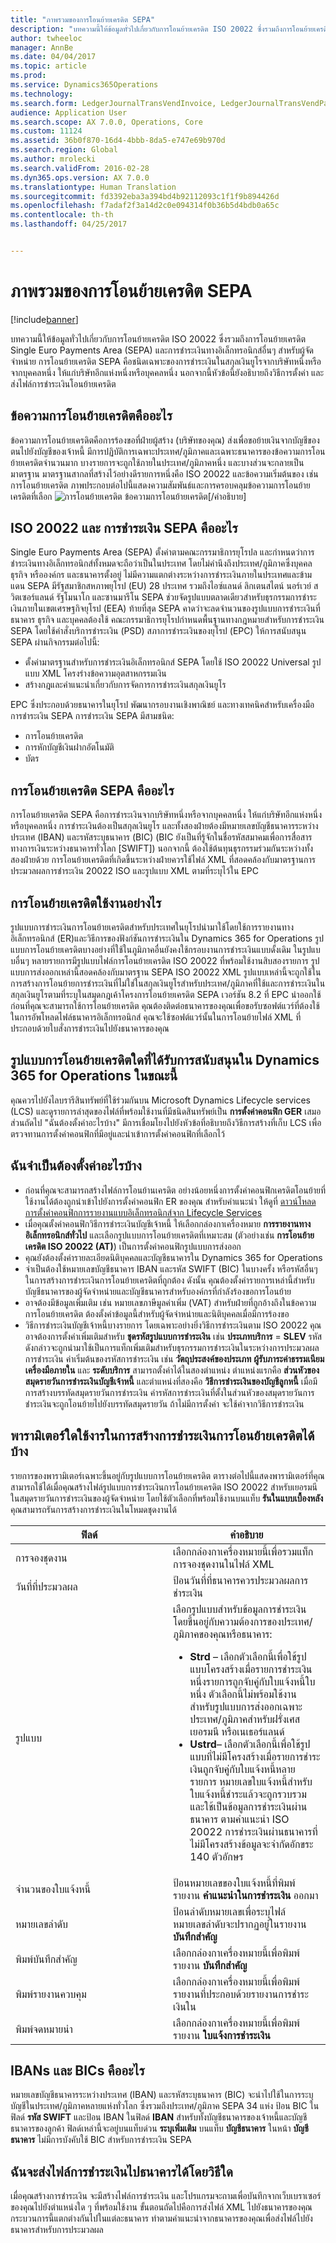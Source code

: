 ```yaml
---
title: "ภาพรวมของการโอนย้ายเครดิต SEPA"
description: "บทความนี้ให้ข้อมูลทั่วไปเกี่ยวกับการโอนย้ายเครดิต ISO 20022 ซึ่งรวมถึงการโอนย้ายเครดิต Single Euro Payments Area (SEPA) และการชำระเงินทางอิเล็กทรอนิกส์อื่นๆ สำหรับผู้จัดจำหน่าย การโอนย้ายเครดิต SEPA คือชนิดเฉพาะของการชำระเงินในสกุลเงินยูโรจากบริษัทหนึ่งหรือจากบุคคลหนึ่ง ให้แก่บริษัทอีกแห่งหนึ่งหรือบุคคลหนึ่ง นอกจากนี้หัวข้อนี้ยังอธิบายถึงวิธีการตั้งค่า และส่งไฟล์การชำระเงินโอนย้ายเครดิต"
author: twheeloc
manager: AnnBe
ms.date: 04/04/2017
ms.topic: article
ms.prod: 
ms.service: Dynamics365Operations
ms.technology: 
ms.search.form: LedgerJournalTransVendInvoice, LedgerJournalTransVendPaym, VendPaymMode
audience: Application User
ms.search.scope: AX 7.0.0, Operations, Core
ms.custom: 11124
ms.assetid: 36b0f870-16d4-4bbb-8da5-e747e69b970d
ms.search.region: Global
ms.author: mrolecki
ms.search.validFrom: 2016-02-28
ms.dyn365.ops.version: AX 7.0.0
ms.translationtype: Human Translation
ms.sourcegitcommit: fd3392eba3a394bd4b92112093c1f1f9b894426d
ms.openlocfilehash: f7adaf2f3a14d2c0e094314f0b36b5d4bdb0a65c
ms.contentlocale: th-th
ms.lasthandoff: 04/25/2017


---
```


# <a name="sepa-credit-transfer-overview"></a>ภาพรวมของการโอนย้ายเครดิต SEPA

[!include[banner](../includes/banner.md)]


บทความนี้ให้ข้อมูลทั่วไปเกี่ยวกับการโอนย้ายเครดิต ISO 20022 ซึ่งรวมถึงการโอนย้ายเครดิต Single Euro Payments Area (SEPA) และการชำระเงินทางอิเล็กทรอนิกส์อื่นๆ สำหรับผู้จัดจำหน่าย การโอนย้ายเครดิต SEPA คือชนิดเฉพาะของการชำระเงินในสกุลเงินยูโรจากบริษัทหนึ่งหรือจากบุคคลหนึ่ง ให้แก่บริษัทอีกแห่งหนึ่งหรือบุคคลหนึ่ง นอกจากนี้หัวข้อนี้ยังอธิบายถึงวิธีการตั้งค่า และส่งไฟล์การชำระเงินโอนย้ายเครดิต

## <a name="what-is-a-credit-transfer-message"></a>ข้อความการโอนย้ายเครดิตคืออะไร
ข้อความการโอนย้ายเครดิตคือการร้องขอที่ฝ่ายผู้สร้าง (บริษัทของคุณ) ส่งเพื่อขอย้ายเงินจากบัญชีของตนไปยังบัญชีของเจ้าหนี้ มีการปฏิบัติการเฉพาะประเทศ/ภูมิภาคและเฉพาะธนาคารของข้อความการโอนย้ายเครดิตจำนวนมาก บางรายการจะถูกใช้ภายในประเทศ/ภูมิภาคหนึ่ง และบางส่วนจะกลายเป็นมาตรฐาน มาตรฐานสากลที่สร้างไว้อย่างดีรายการหนึ่งคือ ISO 20022 และข้อความเริ่มต้นของ เช่น การโอนย้ายเครดิต ภาพประกอบต่อไปนี้แสดงความสัมพันธ์และการครอบคลุมข้อความการโอนย้ายเครดิตที่เลือก 
![การโอนย้ายเครดิต](./media/credit-transfer.jpg) ข้อความการโอนย้ายเครดิต\[/คำอธิบาย\] 

## <a name="what-are-iso-20022-and-sepa-payments"></a>ISO 20022 และ การชำระเงิน SEPA คืออะไร
Single Euro Payments Area (SEPA) ตั้งค่าตามคณะกรรมาธิการยุโรปล และกำหนดว่าการชำระเงินทางอิเล็กทรอนิกส์ทั้งหมดจะถือว่าเป็นในประเทศ โดยไม่คำนึงถึงประเทศ/ภูมิภาคซึ่งบุคคล ธุรกิจ หรือองค์กร และธนาคารตั้งอยู่ ไม่มีความแตกต่างระหว่างการชำระเงินภายในประเทศและข้ามแดน  SEPA มีรัฐสมาชิกสหภาพยุโรป (EU) 28 ประเทศ รวมถึงไอซ์แลนด์ ลิกเตนสไตน์ นอร์เวย์ สวิตเซอร์แลนด์ รัฐโมนาโก และซานมารีโน SEPA ช่วยจัดรูปแบบตลาดเดียวสำหรับธุรกรรมการชำระเงินภายในเขตเศรษฐกิจยุโรป (EEA) ท้ายที่สุด SEPA คาดว่าจะลดจำนวนของรูปแบบการชำระเงินที่ธนาคาร ธุรกิจ และบุคคลต้องใช้ คณะกรรมาธิการยุโรปกำหนดพื้นฐานทางกฎหมายสำหรับการชำระเงิน SEPA โดยใช้คำสั่งบริการชำระเงิน (PSD) สภาการชำระเงินของยุโรป (EPC) ให้การสนับสนุน SEPA ผ่านกิจกรรมต่อไปนี้:

-   ตั้งค่ามาตรฐานสำหรับการชำระเงินอิเล็กทรอนิกส์ SEPA โดยใช้ ISO 20022 Universal รูปแบบ XML โครงร่างข้อความอุตสาหกรรมเงิน
-   สร้างกฎและคำแนะนำเกี่ยวกับการจัดการการชำระเงินสกุลเงินยูโร

EPC ซึ่งประกอบด้วยธนาคารในยุโรป พัฒนากรอบงานเชิงพาณิชย์ และทางเทคนิคสำหรับเครื่องมือการชำระเงิน SEPA การชำระเงิน SEPA มีสามชนิด:

-   การโอนย้ายเครดิต
-   การหักบัญชีเงินฝากอัตโนมัติ
-   บัตร

## <a name="what-is-a-sepa-credit-transfer"></a>การโอนย้ายเครดิต SEPA คืออะไร
การโอนย้ายเครดิต SEPA คือการชำระเงินจากบริษัทหนึ่งหรือจากบุคคลหนึ่ง ให้แก่บริษัทอีกแห่งหนึ่งหรือบุคคลหนึ่ง การชำระเงินต้องเป็นสกุลเงินยูโร และทั้งสองฝ่ายต้องมีหมายเลขบัญชีธนาคารระหว่างประเทศ (IBAN) และรหัสระบุธนาคาร (BIC) (BIC ยังเป็นที่รู้จักในชื่อรหัสสมาคมเพื่อการสื่อสารทางการเงินระหว่างธนาคารทั่วโลก \[SWIFT\]) นอกจากนี้ ต้องใช้ต้นทุนธุรกรรมร่วมกันระหว่างทั้งสองฝ่ายด้วย การโอนย้ายเครดิตที่เกิดขึ้นระหว่างฝ่ายควรใช้ไฟล์ XML ที่สอดคล้องกับมาตรฐานการประมวลผลการชำระเงิน 20022 ISO และรูปแบบ XML ตามที่ระบุไว้ใน EPC

## <a name="how-is-a-credit-transfer-implemented"></a>การโอนย้ายเครดิตใช้งานอย่างไร
รูปแบบการชำระเงินการโอนย้ายเครดิตสำหรับประเทศในยุโรปนำมาใช้โดยใช้การรายงานทางอิเล็กทรอนิกส์ (ER)และวิธีการของฟังก์ชันการชำระเงินใน Dynamics 365 for Operations รูปแบบการโอนย้ายเครดิตบางอย่างที่ใช้ในภูมิภาคอื่นยังคงใช้กรอบงานการชำระเงินแบบดั้งเดิม ในรูปแบบอื่นๆ หลายรายการมีรูปแบบไฟล์การโอนย้ายเครดิต ISO 20022 ที่พร้อมใช้งานสิบสองรายการ รูปแบบการส่งออกเหล่านี้สอดคล้องกับมาตรฐาน SEPA ISO 20022 XML รูปแบบเหล่านี้จะถูกใช้ในการสร้างการโอนย้ายการชำระเงินที่ไม่ใช่ในสกุลเงินยูโรสำหรับประเทศ/ภูมิภาคที่ใช้และการชำระเงินในสกุลเงินยูโรตามที่ระบุในสมุดกฎเค้าโครงการโอนย้ายเครดิต SEPA เวอร์ชัน 8.2 ที่ EPC นำออกใช้ ก่อนที่คุณจะสามารถใช้การโอนย้ายเครดิต คุณต้องติดต่อธนาคารของคุณเพื่อขอรับซอฟต์แวร์ที่ต้องใช้ในการอัพโหลดไฟล์ธนาคารอิเล็กทรอนิกส์ คุณจะใช้ซอฟต์แวร์นั้นในการโอนย้ายไฟล์ XML ที่ประกอบด้วยใบสั่งการชำระเงินไปยังธนาคารของคุณ

## <a name="what-credit-transfer-formats-are-currently-supported-in-dynamics-365-for-operations"></a>รูปแบบการโอนย้ายเครดิตใดที่ได้รับการสนับสนุนใน Dynamics 365 for Operations ในขณะนี้
คุณควรไปยังไลบรารีสินทรัพย์ที่ใช้ร่วมกันบน Microsoft Dynamics Lifecycle services (LCS) และดูรายการล่าสุดของไฟล์ที่พร้อมใช้งานที่มีชนิดสินทรัพย์เป็น **การตั้งค่าคอนฟิก GER** เสมอ ส่วนถัดไป "ฉันต้องตั้งค่าอะไรบ้าง" มีการเชื่อมโยงไปยังหัวข้อที่อธิบายถึงวิธีการสร้างที่เก็บ LCS เพื่อตรวจทานการตั้งค่าคอนฟิกที่มีอยู่และนำเข้าการตั้งค่าคอนฟิกที่เลือกไว้

## <a name="what-do-i-have-to-set-up"></a>ฉันจำเป็นต้องตั้งค่าอะไรบ้าง
-   ก่อนที่คุณจะสามารถสร้างไฟล์การโอนย้านเครดิต อย่างน้อยหนึ่งการตั้งค่าคอนฟิกเครดิตโอนย้ายที่ใช้งานได้ต้องถูกนำเข้าไปยังการตั้งค่าคอนฟิก ER ของคุณ สำหรับคำแนะนำ ให้ดูที่ [ดาวน์โหลดการตั้งค่าคอนฟิกการรายงานแบบอิเล็กทรอนิกส์จาก Lifecycle Services](/dynamics365/operations/dev-itpro/analytics/download-electronic-reporting-configuration-lcs)
-   เมื่อคุณตั้งค่าคอนฟิกวิธีการชำระเงินบัญชีเจ้าหนี้ ให้เลือกกล่องกาเครื่องหมาย **การรายงานทางอิเล็กทรอนิกส์ทั่วไป** และเลือกรูปแบบการโอนย้ายเครดิตที่เหมาะสม (ตัวอย่างเช่น **การโอนย้ายเครดิต ISO 20022 (AT)**) เป็นการตั้งค่าคอนฟิกรูปแบบการส่งออก
-   คุณยังต้องตั้งค่ารายละเอียดนิติบุคคลและบัญชีธนาคารใน Dynamics 365 for Operations
-   จำเป็นต้องใช้หมายเลขบัญชีธนาคาร IBAN และรหัส SWIFT (BIC) ในบางครั้ง หรือรหัสอื่นๆ ในการสร้างการชำระเงินการโอนย้ายเครดิตที่ถูกต้อง ดังนั้น คุณต้องตั้งค่ารายการเหล่านี้สำหรับบัญชีธนาคารของผู้จัดจำหน่ายและบัญชีธนาคารสำหรับองค์กรที่กำลังร้องขอการโอนย้าย
-   อาจต้องมีข้อมูลเพิ่มเติม เช่น หมายเลขภาษีมูลค่าเพิ่ม (VAT) สำหรับฝ่ายที่ถูกอ้างถึงในข้อความการโอนย้ายเครดิต ต้องตั้งค่าข้อมูลนี้สำหรับผู้จัดจำหน่ายและนิติบุคคลเมื่อมีการร้องขอ
-   วิธีการชำระเงินบัญชีเจ้าหนี้บางรายการ โดยเฉพาะอย่างยิ่งวิธีการชำระเงินตาม ISO 20022 คุณอาจต้องการตั้งค่าเพิ่มเติมสำหรับ **ชุดรหัสรูปแบบการชำระเงิน** เช่น **ประเภทบริการ** = **SLEV** รหัสดังกล่าวจะถูกนำมาใช้เป็นการแท็กเพิ่มเติมสำหรับธุรกรรมการชำระเงินในระหว่างการประมวลผลการชำระเงิน ค่าเริ่มต้นของรหัสการชำระเงิน เช่น **วัตถุประสงค์ของประเภท** **ผู้รับภาระค่าธรรมเนียม** **เครื่องมือภายใน** และ **ระดับบริการ** สามารถตั้งค่าได้ในสองตำแหน่ง ตำแหน่งแรกคือ **ส่วนหัวของสมุดรายวันการชำระเงินบัญชีเจ้าหนี้** และตำแหน่งที่สองคือ **วิธีการชำระเงินของบัญชีลูกหนี้** เมื่อมีการสร้างบรรทัดสมุดรายวันการชำระเงิน ค่ารหัสการชำระเงินที่ตั้งในส่วนหัวของสมุดรายวันการชำระเงินจะถูกโอนย้ายไปยังบรรทัดสมุดรายวัน ถ้าไม่มีการตั้งค่า จะใช้ค่าจากวิธีการชำระเงิน

## <a name="what-parameters-are-available-for-generating-credit-transfer-payments"></a>พารามิเตอร์ใดใช้งารในการสร้างการชำระเงินการโอนย้ายเครดิตได้บ้าง
รายการของพารามิเตอร์เฉพาะขึ้นอยู่กับรูปแบบการโอนย้ายเครดิต ตารางต่อไปนี้แสดงพารามิเตอร์ที่คุณสามารถใช้ได้เมื่อคุณสร้างไฟล์รูปแบบการชำระเงินการโอนย้ายเครดิต ISO 20022 สำหรับเยอรมนีในสมุดรายวันการชำระเงินของผู้จัดจำหน่าย โดยใช้ตัวเลือกที่พร้อมใช้งานบนแท็บ **รันในแบบเบื้องหลัง** คุณสามารถรันการสร้างการชำระเงินในโหมดชุดงานได้

<table>
<colgroup>
<col width="50%" />
<col width="50%" />
</colgroup>
<thead>
<tr class="header">
<th>ฟิลด์</th>
<th>คำอธิบาย</th>
</tr>
</thead>
<tbody>
<tr class="odd">
<td>การจองชุดงาน</td>
<td>เลือกกล่องกาเครื่องหมายนี้เพื่อรวมแท็กการจองชุดงานในไฟล์ XML</td>
</tr>
<tr class="even">
<td>วันที่ที่ประมวลผล</td>
<td>ป้อนวันที่ที่ธนาคารควรประมวลผลการชำระเงิน</td>
</tr>
<tr class="odd">
<td>รูปแบบ</td>
<td>เลือกรูปแบบสำหรับข้อมูลการชำระเงิน โดยขึ้นอยู่กับความต้องการของประเทศ/ภูมิภาคของคุณหรือธนาคาร:
<ul>
<li><strong>Strd</strong> – เลือกตัวเลือกนี้เพื่อใช้รูปแบบโครงสร้างเมื่อรายการชำระเงินหนึ่งรายการถูกจับคู่กับใบแจ้งหนี้ใบหนึ่ง ตัวเลือกนี้ไม่พร้อมใช้งานสำหรับรูปแบบการส่งออกเฉพาะประเทศ/ภูมิภาคสำหรับฝรั่งเศส เยอรมนี หรือเนเธอร์แลนด์</li>
<li><strong>Ustrd</strong>– เลือกตัวเลือกนี้เพื่อใช้รูปแบบที่ไม่มีโครงสร้างเมื่อรายการชำระเงินถูกจับคู่กับใบแจ้งหนี้หลายรายการ หมายเลขใบแจ้งหนี้สำหรับใบแจ้งหนี้ชำระแล้วจะถูกรวบรวม และใช้เป็นข้อมูลการชำระเงินผ่านธนาคาร ตามคำแนะนำ ISO 20022 การชำระเงินผ่านธนาคารที่ไม่มีโครงสร้างข้อมูลจะจำกัดอักขระ 140 ตัวอักษร</li>
</ul></td>
</tr>
<tr class="even">
<td>จำนวนของใบแจ้งหนี้</td>
<td>ป้อนหมายเลขของใบแจ้งหนี้ที่พิมพ์รายงาน <strong>คำแนะนำในการชำระเงิน</strong> ออกมา</td>
</tr>
<tr class="odd">
<td>หมายเลขลำดับ</td>
<td>ป้อนลำดับหมายเลขเพื่อระบุไฟล์ หมายเลขลำดับจะปรากฏอยู่ในรายงาน <strong>บันทึกสำคัญ</strong></td>
</tr>
<tr class="even">
<td>พิมพ์บันทึกสำคัญ</td>
<td>เลือกกล่องกาเครื่องหมายนี้เพื่อพิมพ์รายงาน <strong>บันทึกสำคัญ</strong></td>
</tr>
<tr class="odd">
<td>พิมพ์รายงานควบคุม</td>
<td>เลือกกล่องกาเครื่องหมายนี้เพื่อพิมพ์รายงานที่ประกอบด้วยรายงานการชำระเงินใน</td>
</tr>
<tr class="even">
<td>พิมพ์จดหมายนำ</td>
<td>เลือกกล่องกาเครื่องหมายนี้เพื่อพิมพ์รายงาน <strong>ใบแจ้งการชำระเงิน</strong></td>
</tr>
</tbody>
</table>

## <a name="what-are-ibans-and-bics"></a>IBANs และ BICs คืออะไร
หมายเลขบัญชีธนาคารระหว่างประเทศ (IBAN) และรหัสระบุธนาคาร (BIC) จะนำไปใช้ในการระบุบัญชีในประเทศ/ภูมิภาคหลายแห่งทั่วโลก ซึ่งรวมถึงประเทศ/ภูมิภาค SEPA 34 แห่ง ป้อน BIC ในฟิลด์ **รหัส SWIFT** และป้อน IBAN ในฟิลด์ **IBAN** สำหรับทั้งบัญชีธนาคารของเจ้าหนี้และบัญชีธนาคารของลูกค้า ฟิลด์เหล่านี้จะอยู่บนแท็บด่วน **ระบุเพิ่มเติม** บนแท็บ **บัญชีธนาคาร** ในหน้า **บัญชีธนาคาร** ไม่มีการบังคับใช้ BIC สำหรับการชำระเงิน SEPA

## <a name="how-do-i-transmit-a-payment-file-to-the-bank"></a>ฉันจะส่งไฟล์การชำระเงินไปธนาคารได้โดยวิธีใด
เมื่อคุณสร้างการชำระเงิน จะมีสร้างไฟล์การชำระเงิน และโปรแกรมจะถามเพื่อบันทึกจากเว็บเบราเซอร์ของคุณไปยังตำแหน่งใด ๆ ที่พร้อมใช้งาน ขั้นตอนถัดไปคือการส่งไฟล์ XML ไปยังธนาคารของคุณ กระบวนการนี้แตกต่างกันไปในแต่ละธนาคาร ทำตามคำแนะนำจากธนาคารของคุณเพื่อส่งไฟล์ไปยังธนาคารสำหรับการประมวลผล




